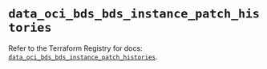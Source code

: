 # `data_oci_bds_bds_instance_patch_histories`

Refer to the Terraform Registry for docs: [`data_oci_bds_bds_instance_patch_histories`](https://registry.terraform.io/providers/oracle/oci/6.37.0/docs/data-sources/bds_bds_instance_patch_histories).
